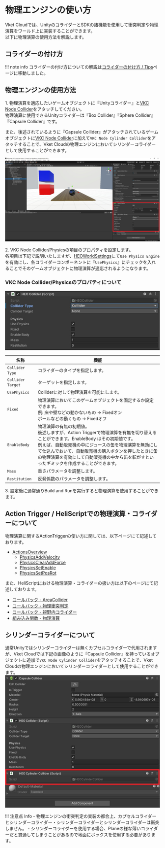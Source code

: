 # 物理エンジンの使い方

Vket Cloudでは、UnityのコライダーとSDKの諸機能を使用して衝突判定や物理演算をワールド上に実装することができます。<br>
以下に物理演算の使用方法を解説します。

## コライダーの付け方

!!! note info
    コライダーの付け方についての解説は[コライダーの付け方 / Tips](./Collider.md)ページに移動しました。

## 物理エンジンの使用方法

1\. 物理演算を適応したいゲームオブジェクトに『Unityコライダー』と[VKC Node Collider](../VKCComponents/VKCNodeCollider.md)をアタッチしてください。<br>
物理演算に使用できるUnityコライダーは『Box Collider』『Sphere Collider』『Capsule Collider』です。

また、後述されているように『Capsule Collider』がアタッチされているゲームオブジェクトに[VKC Node Collider](../VKCComponents/VKCNodeCollider.md)に加えて`VKC Node Cylinder Collider`をアタッチすることで、Vket Cloudの物理エンジンにおいてシリンダーコライダーとして使用することができます。

![PhysicsEngine](img/PhysicsEngine.jpg)

2\. VKC Node Collider/Physicsの項目のプロパティを設定します。<br>
各項目は下記で説明いたしますが、[HEOWorldSettings](../VKCComponents/HEOWorldSetting.md#_1)にて`Use Physics Engine`を有効にし、各コライダーコンポーネントに『`UsePhysics`』にチェックを入れることでそのゲームオブジェクトに物理演算が適応されるようになります。

### VKC Node Collider/Physicsのプロパティについて

  ![PhysicsEngine](img/PhysicsEngineCollider.jpg)

| 名称 | 機能 |
| ---- | ---- |
| `Collider Type` | コライダーのタイプを指定します。 |
| `Collider Target` | ターゲットを指定します。 |
| `UsePhysics` | Colliderに対して物理演算を可能にします。 |
| `Fixed` | 物理演算においてこのゲームオブジェクトを固定するか設定できます。<br> 例: 床や壁などの動かないもの → Fixedオン <br> ボールなどの動くもの  → Fixedオフ |
| `EnableBody` | 物理演算の有無の初期値。<br>後述しますが、Action Triggerで物理演算を有無を切り替えることができます。EnableBody はその初期値です。<br>例えば、自動販売機の中にジュースの缶を物理演算を無効にして仕込んでおいて、自動販売機の購入ボタンを押したときに缶の物理演算を有効にして自動販売機の中から缶を転がすといったギミックを作成することができます。 |
| `Mass` | 重さパラメータを調整します。 |
| `Restitution` | 反発係数のパラメータを調整します。 |

3\. 設定後に通常通りBuild and Runを実行すると物理演算を使用することができます。

## Action Trigger / HeliScriptでの物理演算・コライダーについて

物理演算に関するActionTriggerの使い方に関しては、以下ページにて記述しております。
  
- [ActionsOverview](../Actions/ActionsOverview.md)
  - [PhysicsAddVelocity](../Actions/PhysicsEngine/PhysicsAddVelocity.md)
  - [PhysicsClearAddForce](../Actions/PhysicsEngine/PhysicsClearAddForce.md)
  - [PhysicsSetEnable](../Actions/PhysicsEngine/PhysicsSetEnable.md)
  - [PhysicsSetPosRot](../Actions/PhysicsEngine/PhysicsSetPosRot.md)

また、HeliScriptにおける物理演算・コライダーの扱い方は以下のページにて記述しております。

- [コールバック - AreaCollider](../hs/hs_component.md#-areacollider)
- [コールバック - 物理衝突判定](../hs/hs_component.md#-_2)
- [コールバック - 視野内コライダー](../hs/hs_component.md#-_3)
- [組み込み関数 - 物理演算](../hs/hs_system_function_physics.md)

## シリンダーコライダーについて

通常Unityではシリンダーコライダーは無くカプセルコライダーで代用されますが、Vket Cloudでは下記の画像のように『Capsule Collider』を持っているオブジェクトに追加で`VKC Node Cylinder Collider`をアタッチすることで、Vket Cloudの物理エンジンにおいてシリンダーコライダーとして使用することができます。
![PhysicsEngine](img/PhysicsEngineCylinderCollider.jpg)

!!! 注意点 Info
    - 物理エンジンの衝突判定の実装の都合上、カプセルコライダーとシリンダーコライダー・シリンダーコライダーとシリンダーコライダーは衝突しません。
    - シリンダーコライダーを使用する場合、Planeの様な薄いコライダーだと貫通してしまうことがあるので地面にボックスを使用する必要があります。
